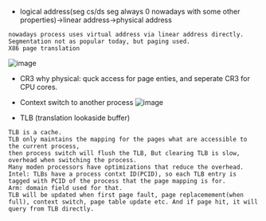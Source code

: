 
- logical address(seg cs/ds seg always 0 nowadays with some other properties)->linear address->physical address
```
nowadays process uses virtual address via linear address directly. Segmentation not as popular today, but paging used.
X86 page translation
```
![image](https://github.com/upempty/pynote/assets/52414719/6c8fcf2f-35b5-458e-9366-b4f330ac7b5b)

- CR3 why physical: quck access for page enties, and seperate CR3 for CPU cores.

- Context switch to another process
![image](https://github.com/upempty/pynote/assets/52414719/77ac58c2-dad1-4cc8-bdcf-fd69dba35578)

- TLB (translation lookaside buffer)
```
TLB is a cache.
TLB only maintains the mapping for the pages what are accessible to the current process,
then process switch will flush the TLB, But clearing TLB is slow, overhead when switching the process.
Many moden processors have optimizations that reduce the overhead.
Intel: TLBs have a process contxt ID(PCID), so each TLB entry is tagged with PCID of the process that the page mapping is for.
Arm: domain field used for that.
TLB will be updated when first page fault, page replacemement(when full), context switch, page table update etc. And if page hit, it will query from TLB directly.
```
